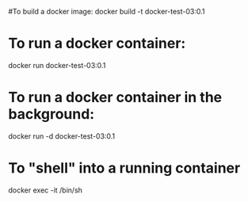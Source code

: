 #To build a docker image:
docker build -t docker-test-03:0.1

# To run a docker container:
docker run docker-test-03:0.1

# To run a docker container in the background:
docker run -d docker-test-03:0.1

# To "shell" into a running container
docker exec -it <container-id> /bin/sh
